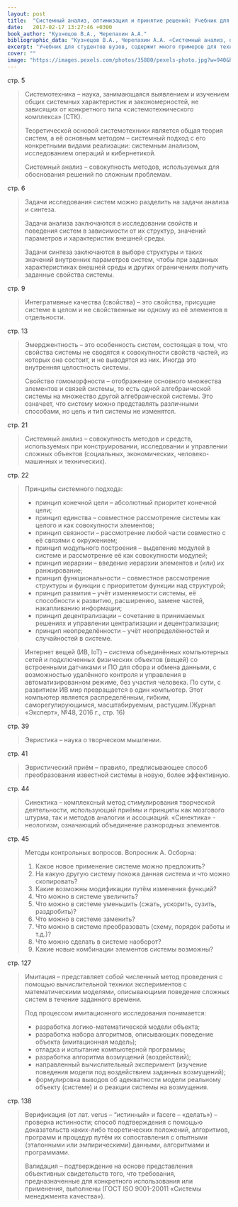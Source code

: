 ```yaml
---
layout: post
title:  "Системный анализ, оптимизация и принятие решений: Учебник для студентов вузов"
date:   2017-02-17 13:27:46 +0300
book_author: "Кузнецов В.А., Черепахин А.А."
bibliographic_data: "Кузнецов В.А., Черепахин А.А. «Системный анализ, оптимизация и принятие решений: Учебник для студентов вузов» - М.: КУРС: ИНФРА-М, 2017 г."
excerpt: "Учебник для студентов вузов, содержит много примеров для технологов производства."
cover: ""
image: "https://images.pexels.com/photos/35880/pexels-photo.jpg?w=940&h=650&auto=compress&cs=tinysrgb"
---
```


стр. 5

> Системотехника – наука, занимающаяся выявлением и изучением общих системных характеристик и закономерностей, не зависящих от конкретного типа «системотехнического комплекса» (СТК).
>
> Теоретической основой системотехники является общая теория систем, а её основным методом – системный подход с его конкретными видами реализации: системным анализом, исследованием операций и кибернетикой.
>
> Системный анализ – совокупность методов, используемых для обоснования решений по сложным проблемам.

стр. 6

> Задачи исследования систем можно разделить на задачи анализа и синтеза.
>
> Задачи анализа заключаются в исследовании свойств и поведения систем в зависимости от их структур, значений параметров и характеристик внешней среды.
>
> Задачи синтеза заключаются в выборе структуры и таких значений внутренних параметров систем, чтобы при заданных характеристиках внешней среды и других ограничениях получить заданные свойства системы.

стр. 9

> Интегративные качества (свойства) – это свойства, присущие системе в целом и не свойственные ни одному из её элементов в отдельности.

стр. 13

> Эмерджентность – это особенность систем, состоящая в том, что свойства системы не сводятся к совокупности свойств частей, из которых она состоит, и не выводятся из них. Иногда это внутренняя целостность системы.
>
> Свойство гомоморфности – отображение основного множества элементов и связей системы, то есть одной алгебраической системы на множество другой алгебраической системы. Это означает, что систему можно представлять различными способами, но цель и тип системы не изменятся.

стр. 21

> Системный анализ – совокупность методов и средств, используемых при конструировании, исследовании и управлении сложных объектов (социальных, экономических, человеко-машинных и технических).

стр. 22

> Принципы системного подхода:
>
> - принцип конечной цели – абсолютный приоритет конечной цели;
> - принцип единства – совместное рассмотрение системы как целого и как совокупности элементов;
> - принцип связности – рассмотрение любой части совместно с её связями с окружением;
> - принцип модульного построения – выделение модулей в системе и рассмотрение её как совокупности модулей;
> - принцип иерархии – введение иерархии элементов и (или) их ранжирование;
> - принцип функциональности – совместное рассмотрение структуры и функции с приоритетом функции над структурой;
> - принцип развития – учёт изменяемости системы, её способности к развитию, расширению, замене частей, накапливанию информации;
> - принцип децентрализации – сочетание в принимаемых решениях и управлении централизации и децентрализации;
> - принцип неопределённости – учёт неопределённостей и случайностей в системе.

> Интернет вещей (ИВ, IoT) – система объединённых компьютерных сетей и подключенных физических объектов (вещей) со встроенными датчиками и ПО для сбора и обмена данными, с возможностью удалённого контроля и управления в автоматизированном режиме, без участия человека. По сути, с развитием ИВ мир превращается в один компьютер. Этот компьютер является распределённым, гибким, саморегулирующимся, масштабируемым, растущим.(Журнал «Эксперт», №48, 2016 г., стр. 16)

стр. 39

> Эвристика – наука о творческом мышлении.

стр. 41

> Эвристический приём – правило, предписывающее способ преобразования известной системы в новую, более эффективную.

стр. 44

> Синектика – комплексный метод стимулирования творческой деятельности, использующий приёмы и принципы как мозгового штурма, так и методов аналогии и ассоциаций. «Синектика» - неологизм, означающий объединение разнородных элементов.

стр. 45

> Методы контрольных вопросов. Вопросник А. Осборна:
>
> 1. Какое новое применение системе можно предложить?
> 2. На какую другую систему похожа данная система и что можно скопировать?
> 3. Какие возможны модификации путём изменения функций?
> 4. Что можно в системе увеличить?
> 5. Что можно в системе уменьшить (сжать, ускорить, сузить, раздробить)?
> 6. Что можно в системе заменить?
> 7. Что можно в системе преобразовать (схему, порядок работы и т.д.)?
> 8. Что можно сделать в системе наоборот?
> 9. Какие новые комбинации элементов системы возможны?

стр. 127

> Имитация – представляет собой численный метод проведения с помощью вычислительной техники экспериментов с математическими моделями, описывающими поведение сложных систем в течение заданного времени.
>
> Под процессом имитационного исследования понимается:
>
> - разработка логико-математической модели объекта;
> - разработка набора алгоритмов, описывающих поведение объекта (имитационная модель);
> - отладка и испытание компьютерной программы;
> - разработка алгоритма возмущений (воздействий);
> - направленный вычислительный эксперимент (изучение поведения модели под воздействием заданных возмущений);
> - формулировка выводов об адекватности модели реальному объекту (системе) и о реакции системы на возмущения.

стр. 138

> Верификация (от лат. verus – “истинный» и facere – «делать») – проверка истинности; способ подтверждения с помощью доказательств каких-либо теоретических положений, алгоритмов, программ и процедур путём их сопоставления с опытными (эталонными или эмпирическими) данными, алгоритмами и программами.
>
> Валидация – подтверждение на основе представления объективных свидетельств того, что требования, предназначенные для конкретного использования или применения, выполнены (ГОСТ ISO 9001-20011 «Системы менеджмента качества»).


